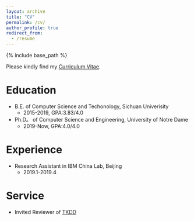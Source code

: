 ```yaml
---
layout: archive
title: "CV"
permalink: /cv/
author_profile: true
redirect_from:
  - /resume
---
```


{% include base_path %}

Please kindly find my [Curriculum Vitae]().

Education
======
* B.E. of Computer Science and Techonology, Sichuan Univerisity
  * 2015-2019, GPA:3.83/4.0
* Ph.D。 of Computer Science and Engineering, University of Notre Dame
  * 2019-Now, GPA:4.0/4.0

Experience
======
* Research Assistant in IBM China Lab, Beijing
  * 2019.1-2019.4

Service
======
* Invited Reviewer of [TKDD](https://tkdd.acm.org/)
